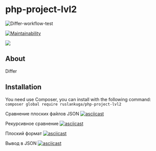# php-project-lvl2

![Differ-workflow-test](https://github.com/Nowitty/php-project-lvl2/workflows/Differ-workflow-test/badge.svg)

[![Maintainability](https://api.codeclimate.com/v1/badges/49ab57c8baa9070c4e77/maintainability)](https://codeclimate.com/github/Nowitty/php-project-lvl2/maintainability)

<a href="https://codeclimate.com/github/Nowitty/php-project-lvl2/test_coverage"><img src="https://api.codeclimate.com/v1/badges/49ab57c8baa9070c4e77/test_coverage" /></a>

## About
Differ


## Installation

You need use Composer, you can install with the following command:
        `composer global require ruslankuga/php-project-lvl2`

Сравнение плоских файлов JSON 
[![asciicast](https://asciinema.org/a/s4j2wq1z8O2URFzivGvU3Z0Ya.svg)](https://asciinema.org/a/s4j2wq1z8O2URFzivGvU3Z0Ya)

Рекурсивное сравнение 
[![asciicast](https://asciinema.org/a/uFNu2gvoWLbjMetLawXXNYjly.svg)](https://asciinema.org/a/uFNu2gvoWLbjMetLawXXNYjly)

Плоский формат 
[![asciicast](https://asciinema.org/a/xmxQKMnXNpCS184fbc3IqGQcT.svg)](https://asciinema.org/a/xmxQKMnXNpCS184fbc3IqGQcT)

Вывод в JSON 
[![asciicast](https://asciinema.org/a/xB2jcLUsdzLoqY41omjOOXTsV.svg)](https://asciinema.org/a/xB2jcLUsdzLoqY41omjOOXTsV)
